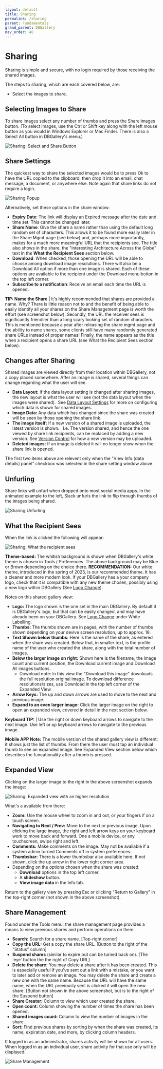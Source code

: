 ```yaml
---
layout: default
title: Sharing
permalink: /sharing
parent: Fundamentals
grand_parent: DBGallery
nav_order: 40
---
```


# Sharing

Sharing is simple and secure, with no login required by those receiving the shared images.

The steps to sharing, which are each covered below, are:
- Select the images to share. 

## Selecting Images to Share 
To share images select any number of thumbs and press the Share images button. (To select images, use the Ctrl or Shift key along with the left mouse button as you would in Windows Explorer or Mac Finder.  There is also a Select All button in DBGallery's menu.)

![Sharing: Select and Share Button](/assets/Share-Button.webp)

## Share Settings
The quickest way to share the selected images would be to press Ok to have the URL copied to the clipboard, then drop it into an email, chat message, a document, or anywhere else. Note again that share links do not require a login.

![Sharing Popup](/assets/Share-Dialog.webp)

Alternatively, set these options in the share window:
- **Expiry Date**: The link will display an Expired message after the date and time set. This cannot be changed later.
- **Share Name**: Give the share a name rather than using the default long random set of characters.  This allows it to be found more easily later in the Share Mgmt page (see below) and, perhaps more importantly, makes for a much more meaningful URL that the recipients see. The title also shows in the share, the "Interesting Architecture Across the Globe" text in the **What the Recipient Sees** section below.
- **Download**: When checked, those opening the URL will be able to choose among download image resolutions.  There will also be a Download All option if more than one image is shared.  Each of these options are available to the recipient under the Download menu botton in the top left corner.
- **Subscribe to a notification**: Receive an email each time the URL is opened.

**TIP: Name the Share** | It's highly recommended that shares are provided a name. Why? There is little reason not to and the benefit of being able to easily identify all your shares on the Share Management page is worth the effort (see screenshot below).  Secondly, the URL the receiver sees is significantly friendlier than a long scary looking set of random characters.  This is mentioned because a year after releasing the share mgmt page and the ability to name shares, some clients still have many randomly generated share URLs instead of proper names!  Finally, the name appears as the title when a recipient opens a share URL (see What the Recipient Sees section below).

## Changes after Sharing
Shared images are viewed directly from their location within DBGallery, not a copy placed somewhere. After an image is shared, several things can change regarding what the user will see.

- **Data Layout:** If the data layout setting is changed after sharing images, the new layout is what the user will see (not the data layout when the images were shared).  See <a href="/datalayoutsettings">Data Layout Settings</a> for more on configuring which data is shown for shared images.
- **Image Data:** Any data which has changed since the share was created will be seen by those opening the share link.
- **The image itself:** If a new version of a shared image is uploaded, the latest version is shown.   I.e. The version shared, and hence the one viewed by share link recipients, can be replaced by adding a new version.  See <a href="/versioning">Version Control</a> for how a new version may be uploaded.
- **Deleted images:** If an image is deleted it will no longer show when the share link is opened. 

The first two items above are relevent only when the "View Info (data details) panel" checkbox was selected in the share setting window above.

## Unfurling

Share links will unfurl when dropped onto most social media apps.  In the animated example to the left, Slack unfurls the link to flip through thumbs of the images being shared.

![Sharing Unfurling](/assets/Share-Unfurling.gif)

## What the Recipient Sees

When the link is clicked the following will appear:

![Sharing: What the recipient sees](/assets/ShareGallery.jpg)

**Theme-based:** The whitish background is shown when DBGallery's white theme is chosen in Tools / Preferences.  The above background may be Blue or Brown depending on the choice there.  **RECOMMENDATION:** Our white theme, introduced in the spring of 2025, is our recommended theme. It has a cleaner and more modern look. If your DBGallery has a your company logo, check that it is compatible with any new theme chosen, possibly using a new logo within DBGallery (See <a href="/white-labelling#logo-change">Logo Change</a>).

Notes on this shared gallery view:
- **Logo:** The logo shown is the one set in the main DBGallery. By default it is DBGallery's logo, but that can be easily changed, and may have already been on your DBGallery.  See <a href="/white-labelling#logo-change">Logo Change</a> under White Labelling.
- **Thumbs:** The thumbs shown are in pages, with the number of thumbs shown depending on your devive screen resolution, up to approx. 18.
- **Text Shown below thumbs:** Here is the name of the share, as entered when the share was created. Below that, in smaller text, is the profile name of the user who created the share, along with the total number of images.
- **Below the larger image on right:** Shown here is the filename, the image count and current position, the Download current image and Download All images buttons.
    - Download note: In this view the "Download this image" downloads the full resolution original image. To download difference resolutions/sizes, use Download in the top left corner of the Expanded View.
- **Arrow Keys:** The up and down arrows are used to move to the next and previous image. 
- **Expand to an even larger image:** Click the larger image on the right to open an expanded view, covered in detail in the next section below.

**Keyboard TIP:** | Use the right or down keyboard arrows to navigate to the next image.  Use left or up keyboard arrows to navigate to the previous image.

**Mobile APP Note:**
The mobile version of the shared gallery view is different: it shows just the list of thumbs.  From there the user must tap an individual thumb to see an expanded image. See Expanded View section below which describes the funcationality after a thumb is pressed.


## Expanded View
Clicking on the larger image to the right in the above screenshot expands the image: 

![Sharing: Expanded view with an higher resolution](/assets/Share-Result.webp)

What's a available from there:
- **Zoom:** Use the mouse wheel to zoom in and out, or your fingers if on a touch screen.
- **Navigating to Next / Prev:** Move to the next or previous image.  Upon clicking the large image, the right and left arrow keys on your keyboard work to move back and forward. One a mobile device, or any touchscreen, swipe right and left. 
- **Comments:** Make comments on the image.  May not be available if a system admin turned Comments off in system preferences.
- **Thumbsbar:** There is a lower thumbsbar also available here.  If not shown, click the up arrow in the lower right corner area.
- Depending on the options chosen when the share was created:
    - **Download** options in the top left corner.
    - A **slideshow** button.
    - **View image data** in the Info tab.

Return to the gallery view by pressing Esc or clicking "Return to Gallery" in the top-right corner (not shown in the above screenshot).


## Share Management

Found under the Tools menu, the share management page provides a means to view previous shares and perform operations on them.

- **Search:** Search for a share name. [Top-right corner]
- **Copy the URL:** Get a copy the share URL. [Button to the right of the "Status" column]
- **Suspend shares** (similar to expire but can be turned back on). [The 'eye' button the the right of Copy URL]
- **Delete the share:** You may delete a share after it has been created. This is especially useful if you've sent out a link with a mistake, or you want to later add or remove an image. You may delete the share and create a new one with the same name. Because the URL will have the same name, when the URL previously sent is clicked it will open the new share. [Button not shown in the above screenshot, but is to the right of the Suspend button]
- **Share Creator:** Column to view which user created the share.
- **Open count:** Column showing the number of times the share has been opened.
- **Shared images count:** Column to view the number of images in the share.
- **Sort:** Find previous shares by sorting by when the share was created, its name, expiration date, and more, by clicking column headers.

If logged in as an administrator, shares activity will be shown for all users. When logged in as an individual user, share activity for that use only will be displayed.

![Share Management](/assets/Share-Management.png)
